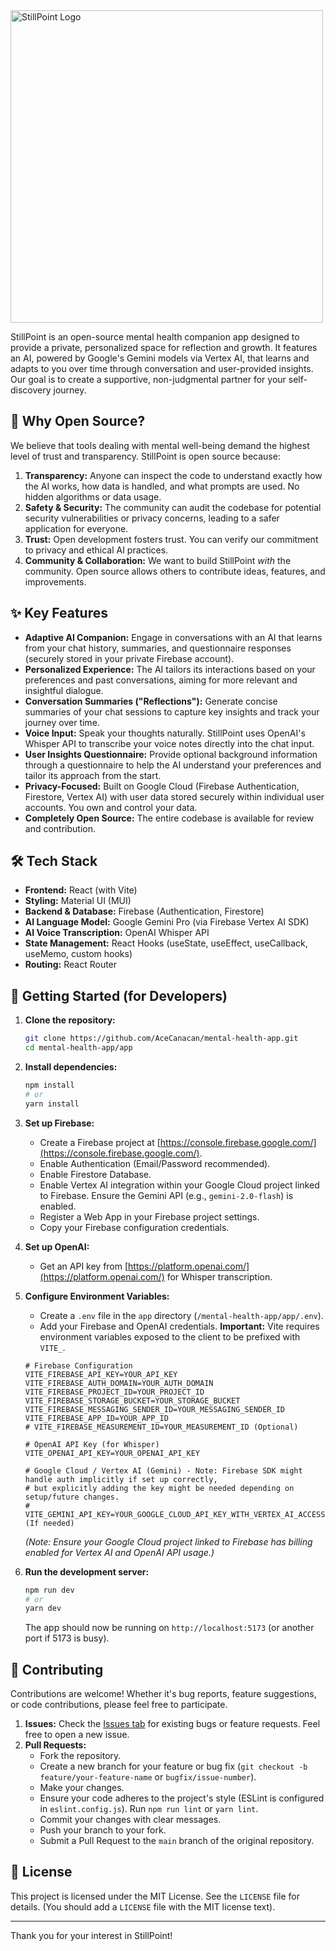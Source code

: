 <img src="https://github.com/user-attachments/assets/d9dae5fa-7faf-4f7e-a446-ad1506e43fee" alt="StillPoint Logo" width="500" height="500" />

StillPoint is an open-source mental health companion app designed to provide a private, personalized space for reflection and growth. It features an AI, powered by Google's Gemini models via Vertex AI, that learns and adapts to you over time through conversation and user-provided insights. Our goal is to create a supportive, non-judgmental partner for your self-discovery journey.

## 🌱 Why Open Source?

We believe that tools dealing with mental well-being demand the highest level of trust and transparency. StillPoint is open source because:

1.  **Transparency:** Anyone can inspect the code to understand exactly how the AI works, how data is handled, and what prompts are used. No hidden algorithms or data usage.
2.  **Safety & Security:** The community can audit the codebase for potential security vulnerabilities or privacy concerns, leading to a safer application for everyone.
3.  **Trust:** Open development fosters trust. You can verify our commitment to privacy and ethical AI practices.
4.  **Community & Collaboration:** We want to build StillPoint *with* the community. Open source allows others to contribute ideas, features, and improvements.

## ✨ Key Features

*   **Adaptive AI Companion:** Engage in conversations with an AI that learns from your chat history, summaries, and questionnaire responses (securely stored in your private Firebase account).
*   **Personalized Experience:** The AI tailors its interactions based on your preferences and past conversations, aiming for more relevant and insightful dialogue.
*   **Conversation Summaries ("Reflections"):** Generate concise summaries of your chat sessions to capture key insights and track your journey over time.
*   **Voice Input:** Speak your thoughts naturally. StillPoint uses OpenAI's Whisper API to transcribe your voice notes directly into the chat input.
*   **User Insights Questionnaire:** Provide optional background information through a questionnaire to help the AI understand your preferences and tailor its approach from the start.
*   **Privacy-Focused:** Built on Google Cloud (Firebase Authentication, Firestore, Vertex AI) with user data stored securely within individual user accounts. You own and control your data.
*   **Completely Open Source:** The entire codebase is available for review and contribution.

## 🛠️ Tech Stack

*   **Frontend:** React (with Vite)
*   **Styling:** Material UI (MUI)
*   **Backend & Database:** Firebase (Authentication, Firestore)
*   **AI Language Model:** Google Gemini Pro (via Firebase Vertex AI SDK)
*   **AI Voice Transcription:** OpenAI Whisper API
*   **State Management:** React Hooks (useState, useEffect, useCallback, useMemo, custom hooks)
*   **Routing:** React Router

## 🚀 Getting Started (for Developers)

1.  **Clone the repository:**
    ```bash
    git clone https://github.com/AceCanacan/mental-health-app.git
    cd mental-health-app/app
    ```

2.  **Install dependencies:**
    ```bash
    npm install
    # or
    yarn install
    ```

3.  **Set up Firebase:**
    *   Create a Firebase project at [https://console.firebase.google.com/](https://console.firebase.google.com/).
    *   Enable Authentication (Email/Password recommended).
    *   Enable Firestore Database.
    *   Enable Vertex AI integration within your Google Cloud project linked to Firebase. Ensure the Gemini API (e.g., `gemini-2.0-flash`) is enabled.
    *   Register a Web App in your Firebase project settings.
    *   Copy your Firebase configuration credentials.

4.  **Set up OpenAI:**
    *   Get an API key from [https://platform.openai.com/](https://platform.openai.com/) for Whisper transcription.

5.  **Configure Environment Variables:**
    *   Create a `.env` file in the `app` directory (`/mental-health-app/app/.env`).
    *   Add your Firebase and OpenAI credentials. **Important:** Vite requires environment variables exposed to the client to be prefixed with `VITE_`.

    ```dotenv
    # Firebase Configuration
    VITE_FIREBASE_API_KEY=YOUR_API_KEY
    VITE_FIREBASE_AUTH_DOMAIN=YOUR_AUTH_DOMAIN
    VITE_FIREBASE_PROJECT_ID=YOUR_PROJECT_ID
    VITE_FIREBASE_STORAGE_BUCKET=YOUR_STORAGE_BUCKET
    VITE_FIREBASE_MESSAGING_SENDER_ID=YOUR_MESSAGING_SENDER_ID
    VITE_FIREBASE_APP_ID=YOUR_APP_ID
    # VITE_FIREBASE_MEASUREMENT_ID=YOUR_MEASUREMENT_ID (Optional)

    # OpenAI API Key (for Whisper)
    VITE_OPENAI_API_KEY=YOUR_OPENAI_API_KEY

    # Google Cloud / Vertex AI (Gemini) - Note: Firebase SDK might handle auth implicitly if set up correctly,
    # but explicitly adding the key might be needed depending on setup/future changes.
    # VITE_GEMINI_API_KEY=YOUR_GOOGLE_CLOUD_API_KEY_WITH_VERTEX_AI_ACCESS (If needed)
    ```
    *(Note: Ensure your Google Cloud project linked to Firebase has billing enabled for Vertex AI and OpenAI API usage.)*

6.  **Run the development server:**
    ```bash
    npm run dev
    # or
    yarn dev
    ```
    The app should now be running on `http://localhost:5173` (or another port if 5173 is busy).

## 🤝 Contributing

Contributions are welcome! Whether it's bug reports, feature suggestions, or code contributions, please feel free to participate.

1.  **Issues:** Check the [Issues tab](https://github.com/AceCanacan/mental-health-app/issues) for existing bugs or feature requests. Feel free to open a new issue.
2.  **Pull Requests:**
    *   Fork the repository.
    *   Create a new branch for your feature or bug fix (`git checkout -b feature/your-feature-name` or `bugfix/issue-number`).
    *   Make your changes.
    *   Ensure your code adheres to the project's style (ESLint is configured in `eslint.config.js`). Run `npm run lint` or `yarn lint`.
    *   Commit your changes with clear messages.
    *   Push your branch to your fork.
    *   Submit a Pull Request to the `main` branch of the original repository.

## 📜 License

This project is licensed under the MIT License. See the `LICENSE` file for details. (You should add a `LICENSE` file with the MIT license text).

---

Thank you for your interest in StillPoint!
